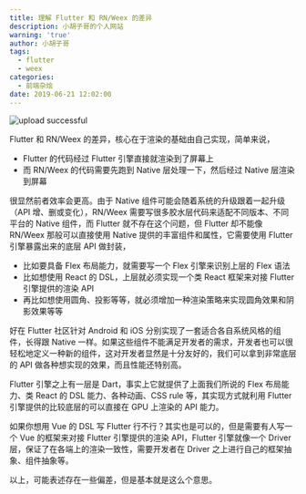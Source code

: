 ```yaml
---
title: 理解 Flutter 和 RN/Weex 的差异
description: 小胡子哥的个人网站
warning: 'true'
author: 小胡子哥
tags:
  - flutter
  - weex
categories:
  - 前端杂烩
date: 2019-06-21 12:02:00
---
```


![upload successful](https://www.barretlee.com/blogimgs/2019/06/21/flutter.png)

Flutter 和 RN/Weex 的差异，核心在于渲染的基础由自己实现，简单来说，

- Flutter 的代码经过 Flutter 引擎直接就渲染到了屏幕上
- 而 RN/Weex 的代码需要先跑到 Native 层处理一下，然后经过 Native 层渲染到屏幕

很显然前者效率会更高。由于 Native 组件可能会随着系统的升级跟着一起升级（API 增、删或变化），RN/Weex 需要写很多胶水层代码来适配不同版本、不同平台的 Native 组件，而 Flutter 就不存在这个问题，但 Flutter 却不能像 RN/Weex 那般可以直接使用 Native 提供的丰富组件和属性，它需要使用 Flutter 引擎暴露出来的底层 API 做封装，

- 比如要具备 Flex 布局能力，就需要写一个 Flex 引擎来识别上层的 Flex 语法
- 比如想使用 React 的 DSL，上层就必须实现一个类 React 框架来对接 Flutter 引擎提供的渲染 API
- 再比如想使用圆角、投影等等，就必须增加一种渲染策略来实现圆角效果和阴影效果等等

好在 Flutter 社区针对 Android 和 iOS 分别实现了一套适合各自系统风格的组件，长得跟 Native 一样。如果这些组件不能满足开发者的需求，开发者也可以很轻松地定义一种新的组件，这对开发者显然是十分友好的，我们可以拿到非常底层的 API 做各种想实现的效果，而且性能还特别高。

Flutter 引擎之上有一层是 Dart，事实上它就提供了上面我们所说的 Flex 布局能力、类 React 的 DSL 能力、各种动画、CSS rule 等，其实现方式就利用 Flutter 引擎提供的比较底层的可以直接在 GPU 上渲染的 API 能力。

如果你想用 Vue 的 DSL 写 Flutter 行不行？其实也是可以的，但是需要有人写一个 Vue 的框架来对接 Flutter 引擎提供的渲染 API，Flutter 引擎就像一个 Driver 层，保证了在各端上的渲染一致性，需要开发者在 Driver 之上进行自己的框架抽象、组件抽象等。

以上，可能表述存在一些偏差，但是基本就是这么个意思。